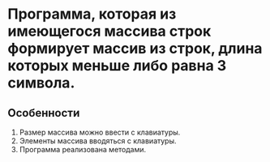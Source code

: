 # Программа, которая из имеющегося массива строк формирует массив из строк, длина которых меньше либо равна 3 символа. 

## Особенности

1. Размер массива можно ввести с клавиатуры.
2. Элементы массива вводяться с клавиатуры.
3. Программа реализована методами.